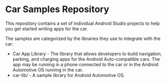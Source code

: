 Car Samples Repository
==================

This repository contains a set of individual Android Studio projects to help you get started
writing apps for the car.

The samples are categorized by the libraries they use to integrate with the car:
- Car App Library - The library that allows developers to build navigation, parking,
and charging apps for the Android Auto-compatible cars. The app may be running in
a phone connected to the car or in the Android Automotive OS running in the car.
- car-lib/  - A sample library for Android Automotive OS.

